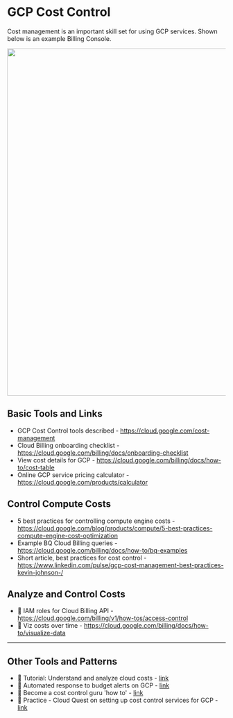 # GCP Cost Control

Cost management is an important skill set for using GCP services. Shown below is an example Billing Console.

<img src="https://github.com/lynnlangit/gcp-essentials/blob/master/7_sample_data/images/gcp-billing.png" width=800>

## Basic Tools and Links

- GCP Cost Control tools described - https://cloud.google.com/cost-management
- Cloud Billing onboarding checklist - https://cloud.google.com/billing/docs/onboarding-checklist
- View cost details for GCP - https://cloud.google.com/billing/docs/how-to/cost-table
- Online GCP service pricing calculator - https://cloud.google.com/products/calculator

## Control Compute Costs

- 5 best practices for controlling compute engine costs - https://cloud.google.com/blog/products/compute/5-best-practices-compute-engine-cost-optimization
- Example BQ Cloud Billing queries - https://cloud.google.com/billing/docs/how-to/bq-examples
- Short article, best practices for cost control - https://www.linkedin.com/pulse/gcp-cost-management-best-practices-kevin-johnson-/

## Analyze and Control Costs

- 🔑 IAM roles for Cloud Billing API - https://cloud.google.com/billing/v1/how-tos/access-control
- 👀 Viz costs over time - https://cloud.google.com/billing/docs/how-to/visualize-data

----

## Other Tools and Patterns

- 🧰 Tutorial: Understand and analyze cloud costs - [link](https://cloud.google.com/blog/topics/developers-practitioners/understanding-and-analyzing-your-google-cloud-costs)
- 📘 Automated response to budget alerts on GCP - [link](https://cloud.google.com/billing/docs/how-to/notify)
- 📖 Become a cost control guru 'how to' - [link](https://gcloud.devoteam.com/blog/how-to-become-a-cloud-cost-control-guru-on-gcp/)
- 🧰 Practice - Cloud Quest on setting up cost control services for GCP - [link](https://www.cloudskillsboost.google/quests/97)
